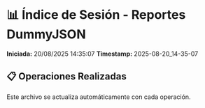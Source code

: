 # 📊 Índice de Sesión - Reportes DummyJSON

**Iniciada:** 20/08/2025 14:35:07
**Timestamp:** 2025-08-20_14-35-07

## 📋 Operaciones Realizadas

Este archivo se actualiza automáticamente con cada operación.

